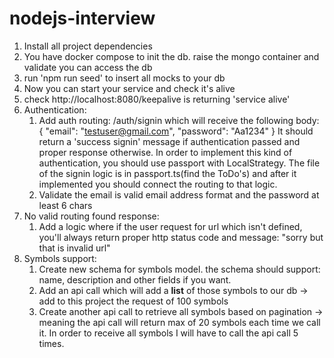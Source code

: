 # nodejs-interview
1. Install all project dependencies
2. You have docker compose to init the db. raise the mongo container and validate you can access the db
3. run 'npm run seed' to insert all mocks to your db
4. Now you can start your service and check it's alive
5. check http://localhost:8080/keepalive is returning 'service alive'
6. Authentication:
   1. Add auth routing: /auth/signin which will receive the following body:
      {
         "email": "testuser@gmail.com",
         "password": "Aa1234"
      }
      It should return a 'success signin' message if authentication passed and proper response otherwise.
      In order to implement this kind of authentication, you should use passport with LocalStrategy.
      The file of the signin logic is in passport.ts(find the ToDo's) and after it implemented you should connect the routing to that
      logic.
   2. Validate the email is valid email address format and the password at least 6 chars
7. No valid routing found response:
   1. Add a logic where if the user request for url which isn't defined, you'll always return proper http status code
      and message: "sorry but that is invalid url"
8. Symbols support:
   1. Create new schema for symbols model. the schema should support: name, description and other fields if you want.
   2. Add an api call which will add a **list** of those symbols to our db -> add to this project the request of 100 symbols
   3. Create another api call to retrieve all symbols based on pagination -> meaning the api call will return max of 20 symbols each
      time we call it. In order to receive all symbols I will have to call the api call 5 times.